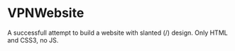 # VPNWebsite
A successfull attempt to build a website with slanted (/) design. Only HTML and CSS3, no JS.
